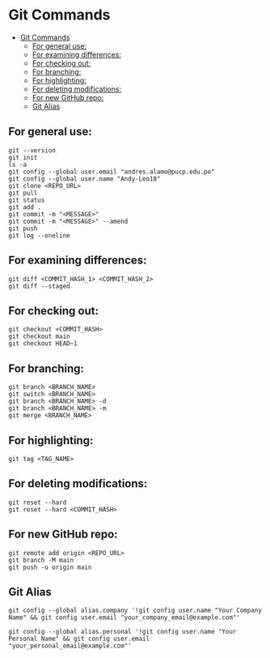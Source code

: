 # Git Commands

- [Git Commands](#git-commands)
  - [For general use:](#for-general-use)
  - [For examining differences:](#for-examining-differences)
  - [For checking out:](#for-checking-out)
  - [For branching:](#for-branching)
  - [For highlighting:](#for-highlighting)
  - [For deleting modifications:](#for-deleting-modifications)
  - [For new GitHub repo:](#for-new-github-repo)
  - [Git Alias](#git-alias)


## For general use:
```
git --version
git init
ls -a
git config --global user.email "andres.alamo@pucp.edu.pe"
git config --global user.name "Andy-Leo10"
git clone <REPO_URL>
git pull
git status
git add .
git commit -m "<MESSAGE>"
git commit -m "<MESSAGE>" --amend
git push
git log --oneline
```

## For examining differences:
```
git diff <COMMIT_HASH_1> <COMMIT_HASH_2>
git diff --staged
```

## For checking out:
```
git checkout <COMMIT_HASH>
git checkout main
git checkout HEAD~1
```

## For branching:
```
git branch <BRANCH_NAME>
git switch <BRANCH_NAME>
git branch <BRANCH_NAME> -d
git branch <BRANCH_NAME> -m
git merge <BRANCH_NAME>
```

## For highlighting:
```
git tag <TAG_NAME>
```

## For deleting modifications:
```
git reset --hard
git reset --hard <COMMIT_HASH>
```

## For new GitHub repo:
```
git remote add origin <REPO_URL>
git branch -M main
git push -u origin main
```

## Git Alias
```
git config --global alias.company '!git config user.name "Your Company Name" && git config user.email "your_company_email@example.com"'

git config --global alias.personal '!git config user.name "Your Personal Name" && git config user.email "your_personal_email@example.com"'
```